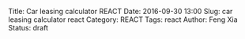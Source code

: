 Title: Car leasing calculator REACT
Date: 2016-09-30 13:00
Slug: car leasing calculator react
Category: REACT
Tags: react
Author: Feng Xia
Status: draft

<div id="sth"></div>

<script type="text/babel">

var Summary = React.createClass({
    render: function(){
        var divStyle = {
            backgroundColor: "#337ab7",
            padding: "0em 1em 1em 1em",
            color: "#efefef",
            marginBottom:"1em"
        };

        var summaryNodes = this.props.data.map(function(summary) {
          return (
            <SummaryValueDisplay {...summary} />
          );
        });

        return (
            <div className="row" style={divStyle}>
                <h4 className="page-header">Summary</h4>
                <div className="my-multicol-2">
                    {summaryNodes}
                </div>
           </div>
        );
    }
});

var SummaryValueDisplay = React.createClass({
    render: function(){
        var dollar = (typeof this.props.unit=="undefined") || this.props.unit =="$"?
            <span style={{"marginRight": "0.3em"}}>$</span>: "";
        var negativeHighlight = this.props.value >= 0 ? "": "myhighlight";
        var pcnt = (this.props.unit=="%" || this.props.unit=="month") ?
            <span style={{"marginLeft": "0.3em"}}>{this.props.unit}</span>:"";

        return (
            <div className="row my-nobreak">
                <span className="col-xs-6">
                    {this.props.label}
                </span>
                <div className="col-xs-6">
                    {dollar}
                    <span className={negativeHighlight}>
                        {this.props.value.toFixed(2)}
                    </span>
                    {pcnt}
                </div>
            </div>
        );
    }
});

var FormInput = React.createClass({
    handleChange: function(event) {
        var text = event.target.value;
        this.props.onChange(this.props.id, text);
    },
    render: function(){
        var inputStyle = {
            float: "left"
        };
        var dollar = (typeof this.props.unit=="undefined") || this.props.unit =="$"?
            <div className="input-group-addon">
                $
            </div> : "";
        var negativeHighlight = this.props.value > 0 ? "": "myhighlight";
        var pcnt = (this.props.unit=="%" || this.props.unit=="month") ?
            <div className="input-group-addon">
                {this.props.unit}
            </div> : "";
        var max = this.props.max? this.props.max:"";
        var min = this.props.min? this.props.min:"0";
        var step = this.props.step? this.props.step: "1";

        return (
            <div className="row form-group my-nobreak">
                <span className="col-xs-6 col-form-label text-right">
                    {this.props.label}
                </span>
                <div className="col-xs-5 input-group" style={inputStyle}>
                    {dollar}
                    <input type="number" className="form-control {negativeHighlight}"
                        max={max} min={min} step={step}
                        value={this.props.value}
                        onChange={this.handleChange}
                    />
                    {pcnt}
                </div>
            </div>
        );
    }
});
var FormValueDisplay = React.createClass({
    render: function(){
        var dollar = (typeof this.props.unit=="undefined") || this.props.unit =="$"?
            <span style={{"marginRight": "0.3em"}}>$</span>: "";
        var negativeHighlight = this.props.value >= 0 ? "": "myhighlight";
        var pcnt = (this.props.unit=="%" || this.props.unit=="month") ?
            <span style={{"marginLeft": "0.3em"}}>{this.props.unit}</span>:"";

        return (
            <div className="row form-group my-nobreak">
                <span className="col-xs-6 col-form-label text-right">
                    {this.props.label}
                </span>
                <div className="col-xs-6" style={{"borderBottom":"1px solid #efefef"}}>
                    {dollar}
                    <span className={negativeHighlight}>
                        {this.props.value.toFixed(2)}
                    </span>
                    {pcnt}
                </div>
            </div>
        );
    }
});

var FormHeader = React.createClass({
    handleClick: function(event) {
        this.props.handleClick();
    },
    render: function(){
        var switchClass = classNames("fa", {
            "fa-angle-double-up": this.props.showFields,
            "fa-angle-double-down": !this.props.showFields
        });

        return (
            <div className="row my-resume-header" onClick={this.handleClick}>
                <div className="col-md-11">
                    <h4>{this.props.title}</h4>
                </div>
                <div  className="text-right col-md-1" data-toggle="tooltip" title="Click to expand and collapse">
                    <br />
                    <i className={switchClass}></i>
                </div>
            </div>
        );
    }
});

var FormBox = React.createClass({
    getInitialState: function(){
        return {showFields: false};
    },
    handleClick: function(){
        this.setState({
            showFields: !this.state.showFields, // toggle
        });
    },
    render: function(){
        // Input fields
        var formFields = [];
        if (typeof this.props.data.fields != "undefined"){
            formFields = this.props.data.fields.map(function(field) {
                // This is the magic line to make the state update
                // in sync with parent's state
                field.onChange = this.props.onChange;

                field.id = field.name;
                return <FormInput {...field} />
            }, this);
        }

        // Value displays
        var valueFields = [];
        if (typeof this.props.data.values != "undefined"){
            valueFields = this.props.data.values.map(function(field) {
                field.id = field.name;
                return <FormValueDisplay {...field} />
            }, this);
        }

        var assumptions = this.state.showFields?
            <AssumptionBox fields={this.props.data.assumptions} />:null;
        var fields = this.state.showFields?
            <div className="my-multicol-2">{valueFields}{formFields}</div>: null;

        // Render
        return (
            <div>
                <FormHeader title={this.props.data.title} showFields={this.state.showFields} handleClick={this.handleClick} />
                {assumptions }
                {fields}
            </div>
        );
    }
});

var AssumptionBox = React.createClass({
    render: function(){
        if (typeof this.props.fields == "undefined"){
            return null;
        }

        // Render when there is assumptions
        var fields = this.props.fields.map(function(field){
            var value = parseFloat(field.value).toFixed(2);
            var dollar = (typeof field.unit=="undefined" || field.unit =="$")?"$":"";
            var negativeHighlight = value >= 0 ? "": "myhighlight";
            var pcnt = (field.unit=="%" || field.unit=="month") ?field.unit: "";

            return (
                <tr><td>
                    {field.label}
                </td><td>
                    <span className={negativeHighlight}>
                    {dollar}{value}{pcnt}
                    </span>
                </td></tr>
            );
        });

        return (
            <div type="button" className="dropdown btn btn-link myhighlight" style={{"marginBottom":"1em"}}>
                <span className="dropdown-toggle" id={this.props.id} data-toggle="dropdown" aria-haspopup="true" aria-expanded="true">
                    <i className="fa fa-flag"></i>
                    Assumptions
                    <span className="caret"></span>
                </span>
                <ul className="dropdown-menu" aria-labelledby={this.props.id} style={{"padding":"10px 20px"}}>
                    <table className="table table-striped table-hover table-responsive">
                        <tbody>
                            <tr>
                                <th>Item</th>
                                <th>Value</th>
                            </tr>
                            {fields}
                        </tbody>
                    </table>
                </ul>
            </div>
        );
    }
});

var PieChartBox = React.createClass({
    //Destroy chart before unmount.
    componentWillUnmount: function () {
        this.chart.destroy();
    },

    //Create the div which the chart will be rendered to.
    render: function () {
        var data = this.props.data;
        var currentValue = data && data.valueOf();
        if (this.prevValue !== currentValue){
            this.preValue = currentValue;

            // Update chart
            if (this.chart && this.debounceUpdateData){
                this.debounceUpdateData(data);
            }
        }
        this.container = this.props.title.replace(/\s/g,"-").toLowerCase();
        return React.createElement('div', {
            id: this.container
        });
    },
    componentDidMount: function () {
        this.chart = Highcharts.chart(this.container, {
                chart: {
                    plotBackgroundColor: null,
                    plotBorderWidth: 0,
                    plotShadow: false
                },
                title: {
                    text: this.props.title,
                    align: 'center',
                    verticalAlign: 'top',
                    y: 25
                },
                tooltip: {
                    pointFormat: '{series.name}: <b>{point.percentage:.2f}%</b>'
                },
                plotOptions: {
                    pie: {
                        dataLabels: {
                            enabled: true,
                            format: '<b>{point.percentage:.0f}%</b>'
                        },
                        startAngle: -90,
                        endAngle: 90,
                        center: ['50%', '85%'],
                        showInLegend: true
                    }
                },
                series: [{
                    type: 'pie',
                    name: this.props.title,
                    innerSize: '50%',
                    data: this.props.data
                }]
            }); // end of highcharts

           // Set up debound function
           this.debounceUpdateData = _.debounce(function(data){
               this.chart.series[0].setData(data);
           },500);

    }// end of func
});

var ChartBox = React.createClass({
    render: function() {
        if (typeof this.props.data == "undefined"){
            return null;
        }

        var charts = this.props.data.map(function(field) {
            return <PieChartBox {...field} />
        }, this);

        return (
            <div className="my-multicol-2">
                {charts}
            </div>
        );
    }
});

var CarLeasingCalculatorBox = React.createClass({
    getInitialState: function() {
        var tmp = {
            "example msrp": {
                label: "Example MSRP",
                value: 18881,
                step: 1000
            },
            "example residue": {
                label: "example residue price",
                value: 13270,
                step: 1000
            },
            "msrp": {
                label: "MSRP",
                value: 25375,
                step: 1000
            },
            "invoice": {
                label: "Invoice",
                value: 24440,
                step: 1000
            },
            "purchase": {
                label: "Purchase",
                value: 23000,
                step: 1000
            },
            "lease": {
                label: "Lease price",
                value: 21287,
                step: 1000
            },
            "sales tax": {
                label: "Sales tax",
                value: 6,
                unit: "%",
                max: 10
            },
            "msd mf discount": {
                label: "MSD MF Discount",
                value: 0.00007,
                unit: "",
                step: 0.00001
            },
            "max msd allowed": {
                label: "Max MSD allowed",
                value: 7,
                unit: "",
                max: 10
            },
            "msd selected": {
                label: "MSD selected",
                value: 7,
                unit: ""
            },
            "apr": {
                label: "APR",
                value: 4,
                unit: "%",
                max: 40
            },
            term: {
                label: "Term",
                value: 36,
                unit: "month",
                step: 12,
                min: 12,
                max: 60
            },
            "downpayment": {
                label: "Downpayment",
                value: 2000,
                step: 100
            },
            "rebates": {
                label: "Rebates",
                value: 0,
                step: 1000
            },
            "credits": {
                label: "Credits",
                value: 0,
                step: 1000
            },
            "monthly tax": {
                label: "Monthly tax",
                value: 3,
                unit: "%",
                max: 10
            },
            "registration fee": {
                label: "Registration fee",
                value: 40
            },
            "plate fee": {
                label: "Plate fee",
                value: 28
            },
            "documentation fee": {
                label: "Documentation fee",
                value: 550
            },
            "acquisition fee": {
                label: "Acquisition fee",
                value: 995
            },
            "security deposit": {
                label: "Security deposit",
                value: 0,
                step: 1000
            },
            "security refund rate": {
                label: "Security refund rate",
                value: 20,
                unit: "%",
                max: 100,
                step: 10
            },
            "disposition fee": {
                label: "Disposition fee",
                value: 350
            },
            "wear charge": {
                label: "Wear charge",
                value: 0
            }
        }; // end of initial state
        return tmp;
    },
    handleFieldChange: function(fieldId, value) {
        var newState = this.state[fieldId];
        newState.value = parseFloat(value); // convert to Float
        this.setState(newState);
    },

    getFields: function(pickList){
            var tmpList = [];
            for (var i=0; i<pickList.length; i++){
                var tmp = this.state[pickList[i]];
                tmp.name = pickList[i];

                if (typeof tmp.value  == "undefined"){
                    tmp.value = 0;
                }
                if (typeof tmp.unit == "undefined"){
                    tmp.unit = "$";
                }
                tmpList.push(tmp);
            }
            return tmpList;
    },
    getDiscount: function(field1, field2){
            var val1 = this.state[field1].value;
            var val2 = this.state[field2].value;
            var discount = (val2-val1)/val2*100;
            return discount.toFixed(2);
    },
    render: function(){
        var helper = {
            getFields: this.getFields,
            getDiscount: this.getDiscount
        };

        // example residue form
        var residue_rate = 100-helper.getDiscount("example residue", "example msrp");
        var exampleLeaseForm = {
            title: "Official leasing sample",
            fields: helper.getFields(["example msrp", "example residue"]),
            assumptions: [{
                label: "Residue percentage",
                value: residue_rate,
                unit: "%"
            }]
        };

        // Deal terms
        var apr_as_mf = this.state["apr"].value/2400;
        var residue_value = this.state["msrp"].value * residue_rate/100;
        var sales_tax = this.state["lease"].value * this.state["sales tax"].value/100;
        var lease_after_tax = this.state["lease"].value + sales_tax;

        var dealTermForm = {
            title: "Deal terms",
            fields: helper.getFields([
                "msrp", "invoice", "lease","apr","term","monthly tax","sales tax"
            ]),
            assumptions: [{
                label: "Invoice discount by MSRP",
                value: helper.getDiscount("invoice","msrp"),
                unit: "%"
            },{
                label: "Lease discount by MSRP",
                value: helper.getDiscount("lease","msrp"),
                unit: "%"
            },{
                label: "Lease discount by invoice",
                value: helper.getDiscount("lease","invoice"),
                unit: "%"
            },{
                label: "Deal APR as MF",
                value: apr_as_mf,
                unit: ""
            },{
                label: "Residue value",
                value: residue_value
            },{
                label: "Lease after tax",
                value: lease_after_tax
            },{
                label: "Sales tax",
                value: sales_tax
            }]
        };

        // Deductions
        var apr = this.state["apr"].value;
        var msd_discount = this.state["msd mf discount"].value;
        var msd_selected = this.state["msd selected"].value;
        var msd_discount_equivalent = msd_discount*msd_selected*2400;
        var effective_apr = apr-msd_discount_equivalent;

        var deductionForm = {
            title: "Deductions",
            fields: helper.getFields([
                "credits", "rebates", "downpayment",
                "msd mf discount", "msd selected"
            ]),
            assumptions: [{
                label: "Effiective APR",
                value: effective_apr,
                unit: "%"
            },{
                label: "MSD equivalent discoiunt",
                value: msd_discount_equivalent,
                unit: "%"
            }]
        };

        // Monthly costs
        var depreciation_cost = this.state['lease'].value - residue_value;
        var monthly_depreciation_cost = depreciation_cost/this.state["term"].value;
        var net_capitalized_cost = lease_after_tax - (
            this.state["credits"].value +
            this.state["rebates"].value +
            this.state["downpayment"].value
        );
        var financing_cost = net_capitalized_cost+residue_value;
        var monthly_financing_cost = financing_cost * effective_apr/2400;
        var monthly_cost_before_tax = monthly_depreciation_cost + monthly_financing_cost;
        var monthly_tax = monthly_cost_before_tax * this.state["monthly tax"].value/100;
        var monthly_cost_after_tax = monthly_cost_before_tax + monthly_tax;
        var total_tax = sales_tax + this.state["term"].value * monthly_tax;
        var msd = Math.ceil(monthly_cost_after_tax/50)*50;
        var total_msd = this.state["msd selected"].value * msd;

        var monthlyCostForm = {
            title: "Monthly costs",
            values: [{
                label: "Depreciation cost",
                value: monthly_depreciation_cost
            },{
                label: "Financing cost",
                value: monthly_financing_cost
            },{
                label: "Monthly tax",
                value: monthly_tax
            },{
                label: "Monthly leasing cost",
                value: monthly_cost_after_tax
            }],
            assumptions: [{
                label: "Net capitalized cost",
                value: net_capitalized_cost
            },{
                label: "Total depreciation",
                value: depreciation_cost
            },{
                label: "MSD",
                value: msd
            },{
                label: "Total tax",
                value: total_tax
            }]
        };

        // Due at signing
        var to_gov = this.state["registration fee"].value + this.state["plate fee"].value;
        var to_dealer = this.state["documentation fee"].value + this.state["security deposit"].value;
        var to_bank = this.state["acquisition fee"].value;
        var to_myself = this.state["downpayment"].value + total_msd + monthly_cost_after_tax;
        var driveoff_cost = to_gov + to_dealer + to_bank + to_myself;
        var driveOffForm = {
            title: "Due at signing",
            fields: helper.getFields([
                "registration fee", "plate fee", "documentation fee",
                "acquisition fee", "security deposit"
                ]),
            values: [{
                label: "Downpayment",
                value: this.state["downpayment"].value
            },{
                label: "1st month payment",
                value: monthly_cost_after_tax
            }],
            assumptions: [{
                label: "Drive off cost",
                value: driveoff_cost
            },{
                label: "Government administration fee",
                value: to_gov
            },{
                label: "Dealer fees",
                value: to_dealer
            },{
                label: "Bank fees",
                value: to_bank
            },{
                label: "Used to payoff the deal",
                value: to_myself
            }]
        };

        // Due at lease end
        var security_refund = this.state["security deposit"].value * this.state["security refund rate"].value / 100;
        var refund = security_refund + total_msd;
        var lease_end_cost = this.state["disposition fee"].value +
            this.state["wear charge"].value - refund + monthly_cost_after_tax;
        var leaseEndForm = {
            title: "Due at lease end",
            fields: helper.getFields([
                "disposition fee", "security refund rate", "wear charge"
            ]),
            values:[{
                label: "Security refund",
                value: security_refund
            },{
                label: "MSD refund",
                value: total_msd
            }],
            assumptions:[{
                label: "Lease end cost",
                value: lease_end_cost
            }]
        };

        // Summaries
        var lease_payments = (this.state["term"].value-2)*monthly_cost_after_tax;
        var cost_of_ownership = driveoff_cost + lease_end_cost + lease_payments;
        var summaryList = [{
            label: "Total lease",
            value: lease_after_tax
        },{
            label: "Monthly payment",
            value: monthly_cost_after_tax
        },{
            label: "APR",
            value: this.state["apr"].value,
            unit: this.state["apr"].unit
        },{
            label: "Term",
            value: this.state["term"].value,
            unit: this.state["term"].unit
        },{
            label: "Cost of ownership",
            value: cost_of_ownership
        },{
            label: "Drive off cost",
            value: driveoff_cost
        },{
            label: "Last payment/refund",
            value: lease_end_cost
        }];

        // Monthly payment breakdown chart
        var chartData = [{
            title: "Monthly payment breakdown",
            data: [{
                name: "Depreciation cost",
                y: monthly_depreciation_cost
            },{
                name: "Financing cost",
                y: monthly_financing_cost
            },{
                name: "Tax",
                y: monthly_tax
            }]
        },{
            title: "Cost of ownership",
            data: [{
                name: "Drive off cost",
                y: driveoff_cost
            },{
                name: "Lease payments",
                y: lease_payments
            },{
                name: "Lease end",
                y: lease_end_cost
            }]
        }];

        // Render
        return (
            <div>
                <Summary data={summaryList} />
                <ChartBox data={chartData} />
                <FormBox data={exampleLeaseForm} onChange={this.handleFieldChange} />
                <FormBox data={dealTermForm} onChange={this.handleFieldChange} />
                <FormBox data={deductionForm} onChange={this.handleFieldChange} />
                <FormBox data={monthlyCostForm} />
                <FormBox data={driveOffForm} onChange={this.handleFieldChange} />
                <FormBox data={leaseEndForm} onChange={this.handleFieldChange} />
            </div>
        );
    }
});

ReactDOM.render(
  <CarLeasingCalculatorBox />,
  document.getElementById("sth")
);

</script>
